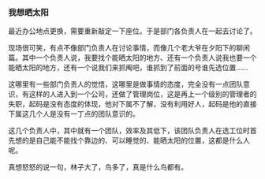 ### 我想晒太阳

最近办公地点更换，需要重新敲定一下座位。于是部门各负责人在一起去讨论了。

现场很可笑，有点不像部门负责人在讨论事情，而像几个老大爷在夕阳下的聊闲篇。其中一个负责人说，我要找个能晒太阳的地方、还有一个负责人说我也要一个能晒太阳的地方，还有一个说我们来抓阄吧，谁抓到了前面的号谁先选位置……

这哪里有一些部门负责人的觉悟，这哪里是做事情的态度，完全没有一点团队意识，有这样的人进入到一个公司，还做了管理岗位，这是再上一个级别的管理者的失职，起码是没有态度的体现，他对下属不了解，没有利用好人，起码是他的直接下属这几个人是没有一丁点的团队意识的。

这几个负责人中，其中就有一个团队，效率及其低下，该团队负责人在选工位时首先想的是自己能不能找个靠边的、可以睡觉的、能晒太阳的位置，这都是什么人呢。

真想怒怒的说一句，林子大了，鸟多了，真是什么鸟都有。